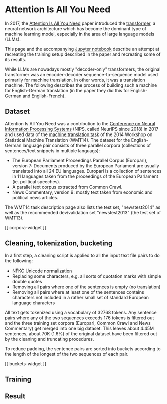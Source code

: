 # Attention Is All You Need

In 2017, the [Attention Is All You Need](https://arxiv.org/abs/1706.03762) paper introduced the
[transformer](https://en.wikipedia.org/wiki/Transformer_(deep_learning_architecture)), a neural
network architecture which has become the dominant type of machine learning model, especially in the
area of large language models (LLMs).

This page and the accompanying
[Jupyter notebook](https://github.com/mariogemoll/attention-is-all-you-need/blob/main/py/notebook.ipynb)
describe an attempt at recreating the training setup described in the paper and recreating some of
its results.

While LLMs are nowadays mostly "decoder-only" transformers, the original transformer was an
encoder-decoder sequence-to-sequence model used primarily for machine translation. In other words,
it was a translation machine. The following describes the process of building such a machine for
English-German translation (in the paper they did this for English-German and English-French).

## Dataset

Attention Is All You Need was a contribution to the
[Conference on Neural Information Processing Systems](https://neurips.cc/Conferences/2017) (NIPS,
called NeurIPS since 2018) in 2017 and used data of the
[machine translation task](https://www.statmt.org/wmt14/translation-task.html) of the
2014 Workshop on Statistical Machine Translation (WMT14). The dataset for the English-German
language pair consists of three parallel corpora (collections of sentences/text snippets in multiple
languags):

* The European Parliament Proceedings Parallel Corpus (Europarl), version 7: Documents produced by the
European Parlament are usually translated into all 24 EU languages. Europarl is a collection of
sentences in 11 languages taken from the proceedings of the European Parlament (ie. political
speeches).
* A parallel text corpus extracted from Common Crawl.
* News Commentary, version 9: mostly text taken from economic and political news articles.

The WMT14 task description page also lists the test set, "newstest2014" as well as the recommended
dev/validation set "newstest2013" (the test set of WMT13).

[[ corpora-widget ]]

## Cleaning, tokenization, bucketing

In a first step, a cleaning script is applied to all the input text file pairs to do the following:

* NFKC Unicode normalization
* Replacing some characters, e.g. all sorts of quotation marks with simple double quotes
* Removing all pairs where one of the sentences is empty (no translation)
* Removing all pairs where at least one of the sentences contains characters not included in a
rather small set of standard European language characters

All text gets tokenized using a vocabulary of 32768 tokens. Any sentence pairs where any of the two
sequences exceeds 176 tokens is filtered out and the three training set corpora (Europarl, Common
Crawl and News Commentary) get merged into one big dataset. This leaves about 4.45M sentences, about
70K (1.6%) of the original dataset have been filtered out by the cleaning and truncating procedures.

To reduce padding, the sentence pairs are sorted into buckets according to the length of the longest
of the two sequences of each pair.

[[ buckets-widget ]]

## Training

## Result
